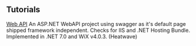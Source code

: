 ## Tutorials

[Web API](https://github.com/iswix-llc/iswix-tutorials/tree/master/WiX-v4-HeatWave/web-api) An ASP.NET WebAPI project using swagger as it's default page shipped framework independent. Checks for IIS and .NET Hosting Bundle.  Implemented in .NET 7.0 and WiX v4.0.3. (Heatwave)
